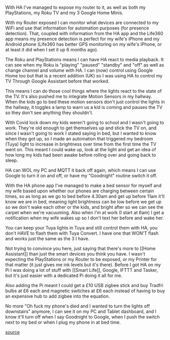 With HA I've managed to expose my router to it, as well as both my PlayStations, my Roku TV and my 3 Google Home Minis.

With my Router exposed I can monitor what devices are connected to my WiFi and use that information for automation purposes (for presence detection). That, coupled with information from the HA app and the Life360 app means my presence detection is perfect for my wife's iPhone and my Android phone (Life360 has better GPS monitoring on my wife's iPhone, or at least it did when I set it up 6 months ago).

The Roku and PlayStations means I can have HA react to media playback. It can see when my Roku is "playing" "paused" "standby" and "off" as well as change channel and volume with HA. I can (now) control using Google Home too but that is a recent addition (UK) so I was using HA to control my TV Through Google Assistant before that worked.

This means I can do those cool things where the lights react to the state of the TV. It's also pushed me to integrate Motion Sensors in my hallway. When the kids go to bed these motion sensors don't just control the lights in the hallway, it toggles a lamp to warn us a kid is coming and pauses the TV so they don't see anything they shouldn't.

With Covid lock down my kids weren't going to school and I wasn't going to work. They're old enough to get themselves up and stick the TV on, and since I wasn't going to work I stated saying in bed, but I wanted to know when they got up, so I made an automation that triggered my bedroom (Tuya) light to increase in brightness over time from the first time the TV went on. This meant I could wake up, look at the light and get an idea of how long my kids had been awake before rolling over and going back to sleep.

HA can WOL my PC and MQTT it back off again, which means I can use Google to turn it on and off, or have my "Goodnight" routine switch it off.

With the HA phone app I've managed to make a bed sensor for myself and my wife based upon whether our phones are charging between certain times, so as long as we go to bed before 4.30am and get up before 11am it'll know we are in bed, meaning light brightness can be low before we get up so we don't wake each other or the kids, and bright after so we can see the carpet when we're vacuuming. Also when I'm at work (I start at 6am) I get a notification when my wife wakes up so I don't text her before and wake her.

You can keep your Tuya lights in Tuya and still control them with HA, you don't HAVE to flash them with Tuya Convert. I have one that WON'T flash and works just the same as the 3 I have.

Not trying to convince you here, just saying that there's more to [[Home Assistant]] than just the smart devices you think you have. I wasn't expecting the PlayStations or my Router to be exposed, or my Printer for that matter (it just gives me ink levels but it's there). Before I got HA on my Pi I was doing a lot of stuff with [[Smart Life]], Google, IFTTT and Tasker, but it's just easier with a dedicated Pi doing it all for me.

Also adding the Pi meant I could get a £10 USB zigbee stick and buy Tradfri bulbs at £6 each and magnetic switches at £6 each instead of having to buy an expensive hub to add zigbee into the equation.

No more "Oh fuck my phone's died and I wanted to turn the lights off downstairs" anymore, I can see it on my PC and Tablet dashboard, and I know it'll turn off when I say Goodnight to Google, when I push the switch next to my bed or when I plug my phone in at bed time.

[source](https://www.reddit.com/r/homeautomation/comments/j5g125/comment/g7x0cj4/)